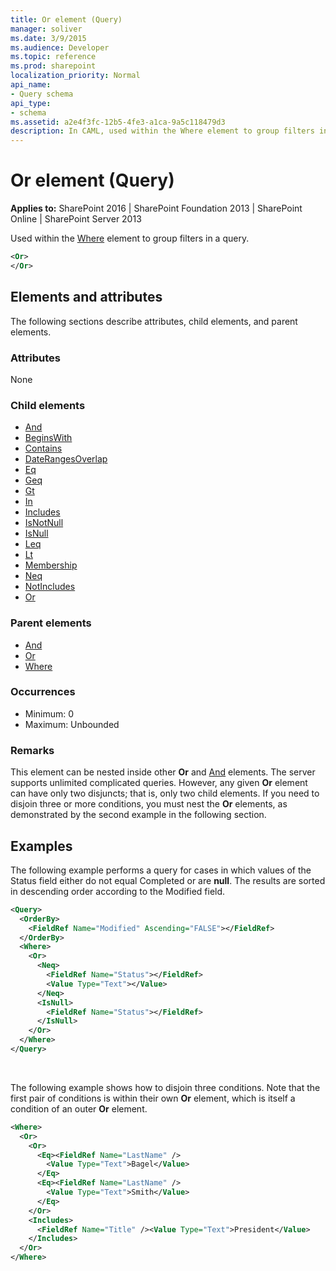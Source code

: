 ```yaml
---
title: Or element (Query)
manager: soliver
ms.date: 3/9/2015
ms.audience: Developer
ms.topic: reference
ms.prod: sharepoint
localization_priority: Normal
api_name:
- Query schema
api_type:
- schema
ms.assetid: a2e4f3fc-12b5-4fe3-a1ca-9a5c118479d3
description: In CAML, used within the Where element to group filters in a query. 
---
```


# Or element (Query)

**Applies to:** SharePoint 2016 | SharePoint Foundation 2013 | SharePoint Online | SharePoint Server 2013
  
Used within the [Where](where-element-query.md) element to group filters in a query. 
  
```XML
<Or>
</Or>
```

## Elements and attributes

The following sections describe attributes, child elements, and parent elements.

### Attributes

None
   
### Child elements

- [And](and-element-query.md)
- [BeginsWith](beginswith-element-query.md)
- [Contains](contains-element-query.md)
- [DateRangesOverlap](daterangesoverlap-element-query.md)
- [Eq](eq-element-query.md)
- [Geq](geq-element-query.md)
- [Gt](gt-element-query.md)
- [In](in-element-query.md)
- [Includes](includes-element-query.md)
- [IsNotNull](isnotnull-element-query.md)
- [IsNull](isnull-element-query.md)
- [Leq](leq-element-query.md)
- [Lt](lt-element-query.md)
- [Membership](membership-element-query.md)
- [Neq](neq-element-query.md)
- [NotIncludes](notincludes-element-query.md)
- [Or](or-element-query.md)
   
### Parent elements

- [And](and-element-query.md)
- [Or](or-element-query.md)
- [Where](where-element-query.md)
   
### Occurrences

- Minimum: 0
- Maximum: Unbounded
   
### Remarks

This element can be nested inside other **Or** and [And](and-element-query.md) elements. The server supports unlimited complicated queries. However, any given **Or** element can have only two disjuncts; that is, only two child elements. If you need to disjoin three or more conditions, you must nest the **Or** elements, as demonstrated by the second example in the following section. 
  
## Examples

The following example performs a query for cases in which values of the Status field either do not equal Completed or are **null**. The results are sorted in descending order according to the Modified field.
  
```XML
<Query>
  <OrderBy>
    <FieldRef Name="Modified" Ascending="FALSE"></FieldRef>
  </OrderBy>
  <Where>
    <Or>
      <Neq>
        <FieldRef Name="Status"></FieldRef>
        <Value Type="Text"></Value>
      </Neq>
      <IsNull>
        <FieldRef Name="Status"></FieldRef>
      </IsNull>
    </Or>
  </Where>
</Query>
```

<br/>

The following example shows how to disjoin three conditions. Note that the first pair of conditions is within their own **Or** element, which is itself a condition of an outer **Or** element. 
  
```XML
<Where>
  <Or>
    <Or>
      <Eq><FieldRef Name="LastName" />
        <Value Type="Text">Bagel</Value>
      </Eq>
      <Eq><FieldRef Name="LastName" />
        <Value Type="Text">Smith</Value>
      </Eq>
    </Or>
    <Includes>
      <FieldRef Name="Title" /><Value Type="Text">President</Value>
    </Includes>
  </Or>
</Where>

```


<br/>


